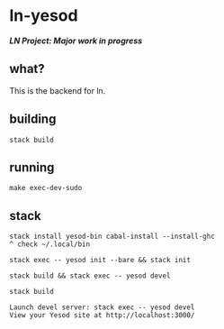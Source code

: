 # ln-yesod

***LN Project: Major work in progress***

## what?

This is the backend for ln.

## building

```
stack build
```

## running

```
make exec-dev-sudo
```

## stack

```
stack install yesod-bin cabal-install --install-ghc
^ check ~/.local/bin

stack exec -- yesod init --bare && stack init

stack build && stack exec -- yesod devel

stack build

Launch devel server: stack exec -- yesod devel
View your Yesod site at http://localhost:3000/
```
